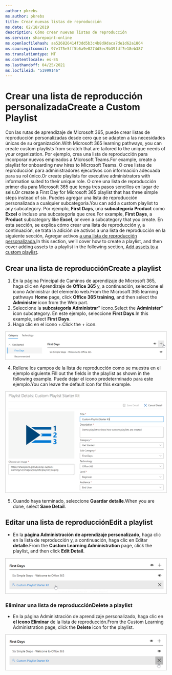 ```yaml
---
author: pkrebs
ms.author: pkrebs
title: Crear nuevas listas de reproducción
ms.date: 02/18/2019
description: Cómo crear nuevas listas de reproducción
ms.service: sharepoint-online
ms.openlocfilehash: aa526826414f3dd5b3c4b8d9daca7de1d62a1864
ms.sourcegitcommit: 97e175e5ff5b6a9e0274d5ec9b39fdf7e18eb387
ms.translationtype: MT
ms.contentlocale: es-ES
ms.lasthandoff: 04/25/2021
ms.locfileid: "51999146"
---
```

# <a name="create-a-custom-playlist"></a><span data-ttu-id="2fe20-103">Crear una lista de reproducción personalizada</span><span class="sxs-lookup"><span data-stu-id="2fe20-103">Create a Custom Playlist</span></span>

<span data-ttu-id="2fe20-104">Con las rutas de aprendizaje de Microsoft 365, puede crear listas de reproducción personalizadas desde cero que se adapten a las necesidades únicas de su organización.</span><span class="sxs-lookup"><span data-stu-id="2fe20-104">With Microsoft 365 learning pathways, you can create custom playlists from scratch that are tailored to the unique needs of your organization.</span></span> <span data-ttu-id="2fe20-105">Por ejemplo, crea una lista de reproducción para incorporar nuevos empleados a Microsoft Teams.</span><span class="sxs-lookup"><span data-stu-id="2fe20-105">For example, create a playlist for onboarding new hires to Microsoft Teams.</span></span> <span data-ttu-id="2fe20-106">O cree listas de reproducción para administradores ejecutivos con información adecuada para su rol único.</span><span class="sxs-lookup"><span data-stu-id="2fe20-106">Or create playlists for executive administrators with information suited to their unique role.</span></span> <span data-ttu-id="2fe20-107">O cree una lista de reproducción primer día para Microsoft 365 que tenga tres pasos sencillos en lugar de seis.</span><span class="sxs-lookup"><span data-stu-id="2fe20-107">Or create a First Day for Microsoft 365 playlist that has three simple steps instead of six.</span></span> <span data-ttu-id="2fe20-108">Puedes agregar una lista de reproducción personalizada a cualquier subcategoría.</span><span class="sxs-lookup"><span data-stu-id="2fe20-108">You can add a custom playlist to any subcategory.</span></span> <span data-ttu-id="2fe20-109">Por ejemplo, **First Days**, una **subcategoría Product** como **Excel** o incluso una subcategoría que cree.</span><span class="sxs-lookup"><span data-stu-id="2fe20-109">For example, **First Days**, a **Product** subcategory like **Excel**, or even a subcategory that you create.</span></span> <span data-ttu-id="2fe20-110">En esta sección, se explica cómo crear una lista de reproducción y, a continuación, se trata la adición de activos a una lista de reproducción en la siguiente sección, Agregar activos [a una lista de reproducción personalizada.](custom_addassets.md)</span><span class="sxs-lookup"><span data-stu-id="2fe20-110">In this section, we’ll cover how to create a playlist, and then cover adding assets to a playlist in the following section, [Add assets to a custom playlist](custom_addassets.md).</span></span>

## <a name="create-a-playlist"></a><span data-ttu-id="2fe20-111">Crear una lista de reproducción</span><span class="sxs-lookup"><span data-stu-id="2fe20-111">Create a playlist</span></span> 

1. <span data-ttu-id="2fe20-112">En la página Principal de  Caminos de aprendizaje de Microsoft 365,  haga clic en Aprendizaje de **Office 365** y, a continuación, seleccione el icono Administrar del elemento web.</span><span class="sxs-lookup"><span data-stu-id="2fe20-112">From the Microsoft 365 learning pathways **Home** page, click **Office 365 training**, and then select the **Administer** icon from the Web part.</span></span> 
2. <span data-ttu-id="2fe20-113">Seleccione la **subcategoría Administrar**" icono.</span><span class="sxs-lookup"><span data-stu-id="2fe20-113">Select the **Administer**" icon  subcategory.</span></span> <span data-ttu-id="2fe20-114">En este ejemplo, seleccione **First Days**.</span><span class="sxs-lookup"><span data-stu-id="2fe20-114">In this example, select **First Days**.</span></span>  
3. <span data-ttu-id="2fe20-115">Haga clic en el icono +.</span><span class="sxs-lookup"><span data-stu-id="2fe20-115">Click the + icon.</span></span>  

![cg-newplaylistbtn.png](media/cg-newplaylistbtn.png)

4.  <span data-ttu-id="2fe20-117">Rellene los campos de la lista de reproducción como se muestra en el ejemplo siguiente.</span><span class="sxs-lookup"><span data-stu-id="2fe20-117">Fill out the fields in the playlist as shown in the following example.</span></span> <span data-ttu-id="2fe20-118">Puede dejar el icono predeterminado para este ejemplo.</span><span class="sxs-lookup"><span data-stu-id="2fe20-118">You can leave the default icon for this example.</span></span> 

![cg-newplaylistdetails.png](media/cg-newplaylistdetails.png)

5.  <span data-ttu-id="2fe20-120">Cuando haya terminado, seleccione **Guardar detalle**.</span><span class="sxs-lookup"><span data-stu-id="2fe20-120">When you are done, select **Save Detail**.</span></span> 

## <a name="edit-a-playlist"></a><span data-ttu-id="2fe20-121">Editar una lista de reproducción</span><span class="sxs-lookup"><span data-stu-id="2fe20-121">Edit a playlist</span></span>

- <span data-ttu-id="2fe20-122">En la **página Administración de aprendizaje personalizado,** haga clic en la lista de reproducción y, a continuación, haga clic en Editar **detalle**.</span><span class="sxs-lookup"><span data-stu-id="2fe20-122">From the **Custom Learning Administration** page, click the playlist, and then click **Edit Detail**.</span></span>  

![cg-editplaylist.png](media/cg-editplaylist.png)

### <a name="delete-a-playlist"></a><span data-ttu-id="2fe20-124">Eliminar una lista de reproducción</span><span class="sxs-lookup"><span data-stu-id="2fe20-124">Delete a playlist</span></span>

- <span data-ttu-id="2fe20-125">En la página Administración de aprendizaje personalizado, haga clic en **el icono Eliminar** de la lista de reproducción.</span><span class="sxs-lookup"><span data-stu-id="2fe20-125">From the Custom Learning Administration page, click the **Delete** icon for the playlist.</span></span>  

![cg-deleteplaylist.png](media/cg-deleteplaylist.png)